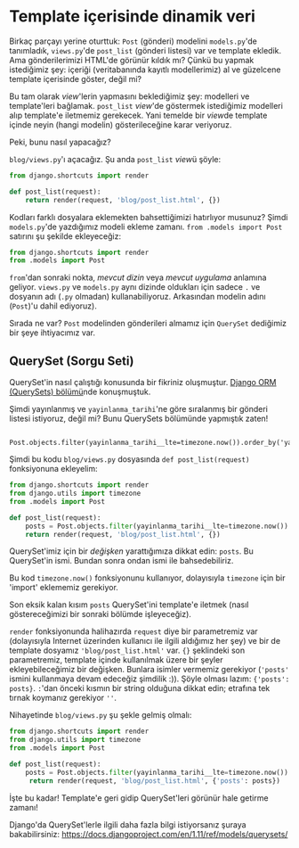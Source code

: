 # Template içerisinde dinamik veri

Birkaç parçayı yerine oturttuk: `Post` (gönderi) modelini `models.py`'de tanımladık, `views.py`'de `post_list` (gönderi listesi) var ve template ekledik. Ama gönderilerimizi HTML'de görünür kıldık mı? Çünkü bu yapmak istediğimiz şey: içeriği (veritabanında kayıtlı modellerimiz) al ve güzelcene template içerisinde göster, değil mi?

Bu tam olarak *view*'lerin yapmasını beklediğimiz şey: modelleri ve template'leri bağlamak. `post_list` *view*'de göstermek istediğimiz modelleri alıp template'e iletmemiz gerekecek. Yani temelde bir *view*de template içinde neyin (hangi modelin) gösterileceğine karar veriyoruz.

Peki, bunu nasıl yapacağız?

`blog/views.py`'ı açacağız. Şu anda `post_list` *view*ü şöyle:

```python
from django.shortcuts import render

def post_list(request):
    return render(request, 'blog/post_list.html', {})
```    

Kodları farklı dosyalara eklemekten bahsettiğimizi hatırlıyor musunuz? Şimdi `models.py`'de yazdığımız modeli ekleme zamanı. `from .models import Post` satırını şu şekilde ekleyeceğiz:

```python
from django.shortcuts import render
from .models import Post
```    

`from`'dan sonraki nokta, *mevcut dizin* veya *mevcut uygulama* anlamına geliyor. `views.py` ve `models.py` aynı dizinde oldukları için sadece `.` ve dosyanın adı (`.py` olmadan) kullanabiliyoruz. Arkasından modelin adını (`Post`)'u dahil ediyoruz).

Sırada ne var? `Post` modelinden gönderileri almamız için `QuerySet` dediğimiz bir şeye ihtiyacımız var.

## QuerySet (Sorgu Seti)

QuerySet'in nasıl çalıştığı konusunda bir fikriniz oluşmuştur. [Django ORM (QuerySets) bölümü][1]nde konuşmuştuk.

 [1]: ../django_orm/README.md

Şimdi yayınlanmış ve `yayinlanma_tarihi`'ne göre sıralanmış bir gönderi listesi istiyoruz, değil mi? Bunu QuerySets bölümünde yapmıştık zaten!

```
    Post.objects.filter(yayinlanma_tarihi__lte=timezone.now()).order_by('yayinlanma_tarihi')
```    

Şimdi bu kodu `blog/views.py` dosyasında `def post_list(request)` fonksiyonuna ekleyelim:

```python
from django.shortcuts import render
from django.utils import timezone
from .models import Post

def post_list(request):
    posts = Post.objects.filter(yayinlanma_tarihi__lte=timezone.now()).order_by('yayinlanma_tarihi')
    return render(request, 'blog/post_list.html', {})
```    

QuerySet'imiz için bir *değişken* yarattığımıza dikkat edin: `posts`. Bu QuerySet'in ismi. Bundan sonra ondan ismi ile bahsedebiliriz.

Bu kod `timezone.now()` fonksiyonunu kullanıyor, dolayısıyla `timezone` için bir 'import' eklememiz gerekiyor.

Son eksik kalan kısım `posts` QuerySet'ini template'e iletmek (nasıl göstereceğimizi bir sonraki bölümde işleyeceğiz).

`render` fonksiyonunda halihazırda `request` diye bir parametremiz var (dolayısıyla Internet üzerinden kullanıcı ile ilgili aldığımız her şey) ve bir de template dosyamız `'blog/post_list.html'` var. `{}` şeklindeki son parametremiz, template içinde kullanılmak üzere bir şeyler ekleyebileceğimiz bir değişken. Bunlara isimler vermemiz gerekiyor (`'posts'` ismini kullanmaya devam edeceğiz şimdilik :)). Şöyle olması lazım: `{'posts': posts}`. `:`'dan önceki kısmın bir string olduğuna dikkat edin; etrafına tek tırnak koymanız gerekiyor `''`.

Nihayetinde `blog/views.py` şu şekle gelmiş olmalı:

```python
from django.shortcuts import render
from django.utils import timezone
from .models import Post

def post_list(request):
    posts = Post.objects.filter(yayinlanma_tarihi__lte=timezone.now()).order_by('yayinlanma_tarihi')
     return render(request, 'blog/post_list.html', {'posts': posts})
```    

İşte bu kadar! Template'e geri gidip QuerySet'leri görünür hale getirme zamanı!

Django'da QuerySet'lerle ilgili daha fazla bilgi istiyorsanız şuraya bakabilirsiniz: https://docs.djangoproject.com/en/1.11/ref/models/querysets/
